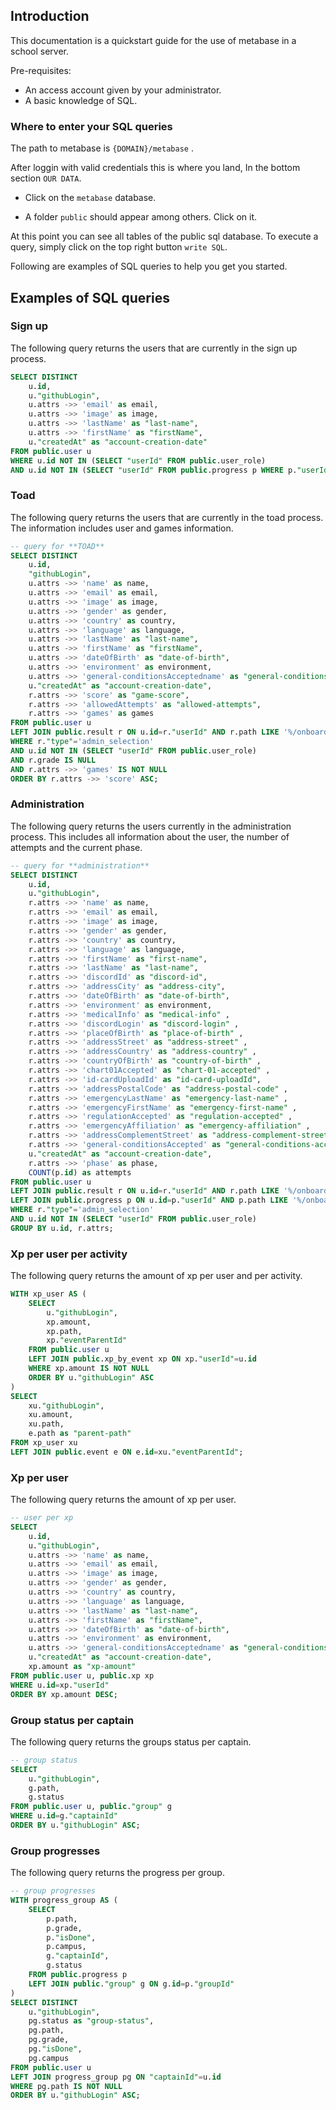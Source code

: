 ## Introduction

This documentation is a quickstart guide for the use of metabase in a school server.

Pre-requisites:

- An access account given by your administrator.
- A basic knowledge of SQL.

### Where to enter your SQL queries

The path to metabase is `{DOMAIN}/metabase` .

After loggin with valid credentials this is where you land,
In the bottom section `OUR DATA`.

- Click on the `metabase` database.

- A folder `public` should appear among others. Click on it.

At this point you can see all tables of the public sql database.
To execute a query, simply click on the top right button `write SQL`.

Following are examples of SQL queries to help you get you started.

## Examples of SQL queries

### Sign up

The following query returns the users that are currently in the sign up process.

```sql
SELECT DISTINCT
    u.id,
    u."githubLogin",
    u.attrs ->> 'email' as email,
    u.attrs ->> 'image' as image,
    u.attrs ->> 'lastName' as "last-name",
    u.attrs ->> 'firstName' as "firstName",
    u."createdAt" as "account-creation-date"
FROM public.user u
WHERE u.id NOT IN (SELECT "userId" FROM public.user_role)
AND u.id NOT IN (SELECT "userId" FROM public.progress p WHERE p."userId"=u.id);
```

### Toad

The following query returns the users that are currently in the toad process. The information includes user and games information.

```sql
-- query for **TOAD**
SELECT DISTINCT
    u.id,
    "githubLogin",
    u.attrs ->> 'name' as name,
    u.attrs ->> 'email' as email,
    u.attrs ->> 'image' as image,
    u.attrs ->> 'gender' as gender,
    u.attrs ->> 'country' as country,
    u.attrs ->> 'language' as language,
    u.attrs ->> 'lastName' as "last-name",
    u.attrs ->> 'firstName' as "firstName",
    u.attrs ->> 'dateOfBirth' as "date-of-birth",
    u.attrs ->> 'environment' as environment,
    u.attrs ->> 'general-conditionsAcceptedname' as "general-conditions-accepted",
    u."createdAt" as "account-creation-date",
    r.attrs ->> 'score' as "game-score",
    r.attrs ->> 'allowedAttempts' as "allowed-attempts",
    r.attrs ->> 'games' as games
FROM public.user u
LEFT JOIN public.result r ON u.id=r."userId" AND r.path LIKE '%/onboarding/games'
WHERE r."type"='admin_selection'
AND u.id NOT IN (SELECT "userId" FROM public.user_role)
AND r.grade IS NULL
AND r.attrs ->> 'games' IS NOT NULL
ORDER BY r.attrs ->> 'score' ASC;
```

### Administration

The following query returns the users currently in the administration process. This includes all information about the user, the number of attempts and the current phase.

```sql
-- query for **administration**
SELECT DISTINCT
    u.id,
    u."githubLogin",
    r.attrs ->> 'name' as name,
    r.attrs ->> 'email' as email,
    r.attrs ->> 'image' as image,
    r.attrs ->> 'gender' as gender,
    r.attrs ->> 'country' as country,
    r.attrs ->> 'language' as language,
    r.attrs ->> 'firstName' as "first-name",
    r.attrs ->> 'lastName' as "last-name",
    r.attrs ->> 'discordId' as "discord-id",
    r.attrs ->> 'addressCity' as "address-city",
    r.attrs ->> 'dateOfBirth' as "date-of-birth",
    r.attrs ->> 'environment' as environment,
    r.attrs ->> 'medicalInfo' as "medical-info" ,
    r.attrs ->> 'discordLogin' as "discord-login" ,
    r.attrs ->> 'placeOfBirth' as "place-of-birth" ,
    r.attrs ->> 'addressStreet' as "address-street" ,
    r.attrs ->> 'addressCountry' as "address-country" ,
    r.attrs ->> 'countryOfBirth' as "country-of-birth" ,
    r.attrs ->> 'chart01Accepted' as "chart-01-accepted" ,
    r.attrs ->> 'id-cardUploadId' as "id-card-uploadId",
    r.attrs ->> 'addressPostalCode' as "address-postal-code" ,
    r.attrs ->> 'emergencyLastName' as "emergency-last-name" ,
    r.attrs ->> 'emergencyFirstName' as "emergency-first-name" ,
    r.attrs ->> 'regulationAccepted' as "regulation-accepted" ,
    r.attrs ->> 'emergencyAffiliation' as "emergency-affiliation" ,
    r.attrs ->> 'addressComplementStreet' as "address-complement-street" ,
    r.attrs ->> 'general-conditionsAccepted' as "general-conditions-accepted",
    u."createdAt" as "account-creation-date",
    r.attrs ->> 'phase' as phase,
    COUNT(p.id) as attempts
FROM public.user u
LEFT JOIN public.result r ON u.id=r."userId" AND r.path LIKE '%/onboarding/administration' AND r.grade IS NULL
LEFT JOIN public.progress p ON u.id=p."userId" AND p.path LIKE '%/onboarding/administration'
WHERE r."type"='admin_selection'
AND u.id NOT IN (SELECT "userId" FROM public.user_role)
GROUP BY u.id, r.attrs;
```

### Xp per user per activity

The following query returns the amount of xp per user and per activity.

```sql
WITH xp_user AS (
    SELECT
        u."githubLogin",
        xp.amount,
        xp.path,
        xp."eventParentId"
    FROM public.user u
    LEFT JOIN public.xp_by_event xp ON xp."userId"=u.id
    WHERE xp.amount IS NOT NULL
    ORDER BY u."githubLogin" ASC
)
SELECT
    xu."githubLogin",
    xu.amount,
    xu.path,
    e.path as "parent-path"
FROM xp_user xu
LEFT JOIN public.event e ON e.id=xu."eventParentId";
```

### Xp per user

The following query returns the amount of xp per user.

```sql
-- user per xp
SELECT
    u.id,
    u."githubLogin",
    u.attrs ->> 'name' as name,
    u.attrs ->> 'email' as email,
    u.attrs ->> 'image' as image,
    u.attrs ->> 'gender' as gender,
    u.attrs ->> 'country' as country,
    u.attrs ->> 'language' as language,
    u.attrs ->> 'lastName' as "last-name",
    u.attrs ->> 'firstName' as "firstName",
    u.attrs ->> 'dateOfBirth' as "date-of-birth",
    u.attrs ->> 'environment' as environment,
    u.attrs ->> 'general-conditionsAcceptedname' as "general-conditions-accepted",
    u."createdAt" as "account-creation-date",
    xp.amount as "xp-amount"
FROM public.user u, public.xp xp
WHERE u.id=xp."userId"
ORDER BY xp.amount DESC;
```

### Group status per captain

The following query returns the groups status per captain.

```sql
-- group status
SELECT
    u."githubLogin",
    g.path,
    g.status
FROM public.user u, public."group" g
WHERE u.id=g."captainId"
ORDER BY u."githubLogin" ASC;
```

### Group progresses

The following query returns the progress per group.

```sql
-- group progresses
WITH progress_group AS (
    SELECT
        p.path,
        p.grade,
        p."isDone",
        p.campus,
        g."captainId",
        g.status
    FROM public.progress p
    LEFT JOIN public."group" g ON g.id=p."groupId"
)
SELECT DISTINCT
    u."githubLogin",
    pg.status as "group-status",
    pg.path,
    pg.grade,
    pg."isDone",
    pg.campus
FROM public.user u
LEFT JOIN progress_group pg ON "captainId"=u.id
WHERE pg.path IS NOT NULL
ORDER BY u."githubLogin" ASC;
```
